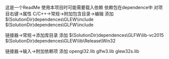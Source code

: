 这是一个ReadMe
使用本项目时可能需要载入依赖
依赖包在dependence中
对项目右键->属性
C/C++->常规->附加包含目录->编辑
添加
$(SolutionDir)dependences\GLEW\include
$(SolutionDir)dependences\GLFW\include

链接器->常规->添加库目录
添加
$(SolutionDir)dependences\GLFW\lib-vc2015
$(SolutionDir)dependences\GLEW\lib\Release\Win32

链接器->输入->附加依赖项
添加
opengl32.lib
glfw3.lib
glew32s.lib
